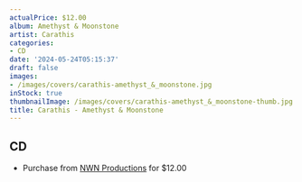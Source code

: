 ```yaml
---
actualPrice: $12.00
album: Amethyst & Moonstone
artist: Carathis
categories:
- CD
date: '2024-05-24T05:15:37'
draft: false
images:
- /images/covers/carathis-amethyst_&_moonstone.jpg
inStock: true
thumbnailImage: /images/covers/carathis-amethyst_&_moonstone-thumb.jpg
title: Carathis - Amethyst & Moonstone
---
```


## CD
* Purchase from [NWN Productions](http://shop.nwnprod.com/index.php?route=product/product&path=93&product_id=50304&sort=pd.name&order=ASC) for $12.00
